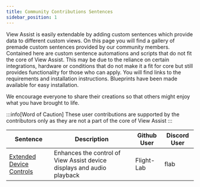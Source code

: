 ```yaml
---
title: Community Contributions Sentences
sidebar_position: 1
---
```


View Assist is easily extendable by adding custom sentences which provide data to different custom views. On this page you will find a gallery of premade custom sentences provided by our community members. Contained here are custom sentence automations and scripts that do not fit the core of View Assist.  This may be due to the reliance on certain integrations, hardware or conditions that do not make it a fit for core but still provides functionality for those who can apply.  You will find links to the requirements and installation instructions. Blueprints have been made available for easy installation. 

We encourage everyone to share their creations so that others might enjoy what you have brought to life.


:::info[Word of Caution]
These user contributions are supported by the contributors only as they are not a part of the core of View Assist
:::


| Sentence | Description | Github User | Discord User |
| -------- | ----------- | ----------- | ------------ |
| [Extended Device Controls](extended-device-controls.md) | Enhances the control of View Assist device displays and audio playback | Flight-Lab | flab |